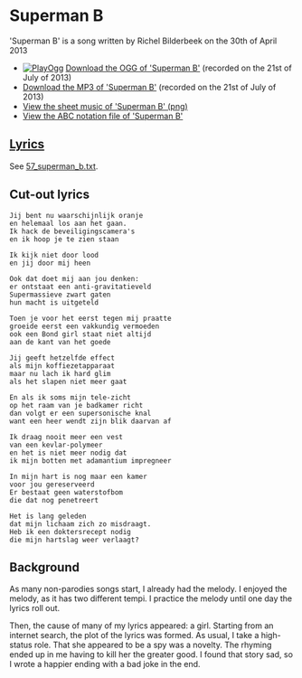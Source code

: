 # Superman B

'Superman B' is a song written by Richel Bilderbeek
on the 30th of April 2013

- [![PlayOgg](http://static.fsf.org/playogg/Play_ogg_80x15.png "I support PlayOgg!")](http://playogg.org)
  [Download the OGG of 'Superman B'](http://www.richelbilderbeek.nl/CD07_SupermanB20130621.ogg)
  (recorded on the 21st of July of 2013)
- [Download the MP3 of 'Superman B'](http://www.richelbilderbeek.nl/CD07_SupermanB20130621.mp3)
  (recorded on the 21st of July of 2013)
- [View the sheet music of 'Superman B' (png)](57_superman_b.png)
- [View the ABC notation file of 'Superman B'](57_superman_b.abc)

## [Lyrics](57_superman_b.txt)

See [57_superman_b.txt](57_superman_b.txt).

## Cut-out lyrics

```text
Jij bent nu waarschijnlijk oranje
en helemaal los aan het gaan.
Ik hack de beveiligingscamera's
en ik hoop je te zien staan

Ik kijk niet door lood
en jij door mij heen

Ook dat doet mij aan jou denken:
er ontstaat een anti-gravitatieveld
Supermassieve zwart gaten
hun macht is uitgeteld

Toen je voor het eerst tegen mij praatte
groeide eerst een vakkundig vermoeden
ook een Bond girl staat niet altijd 
aan de kant van het goede

Jij geeft hetzelfde effect
als mijn koffiezetapparaat
maar nu lach ik hard glim
als het slapen niet meer gaat

En als ik soms mijn tele-zicht
op het raam van je badkamer richt
dan volgt er een supersonische knal
want een heer wendt zijn blik daarvan af

Ik draag nooit meer een vest
van een kevlar-polymeer
en het is niet meer nodig dat
ik mijn botten met adamantium impregneer

In mijn hart is nog maar een kamer
voor jou gereserveerd
Er bestaat geen waterstofbom
die dat nog penetreert

Het is lang geleden
dat mijn lichaam zich zo misdraagt.
Heb ik een doktersrecept nodig
die mijn hartslag weer verlaagt?
```

## Background

As many non-parodies songs start, I already had the melody.
I enjoyed the melody, as it has two different tempi. I
practice the melody until one day the lyrics roll out.

Then, the cause of many of my lyrics appeared: a girl.
Starting from an internet search, the plot of the lyrics
was formed. As usual, I take a high-status role. That she
appeared to be a spy was a novelty. The rhyming ended
up in me having to kill her the greater good.
I found that story sad, so I wrote a happier ending with a bad joke in the end.
